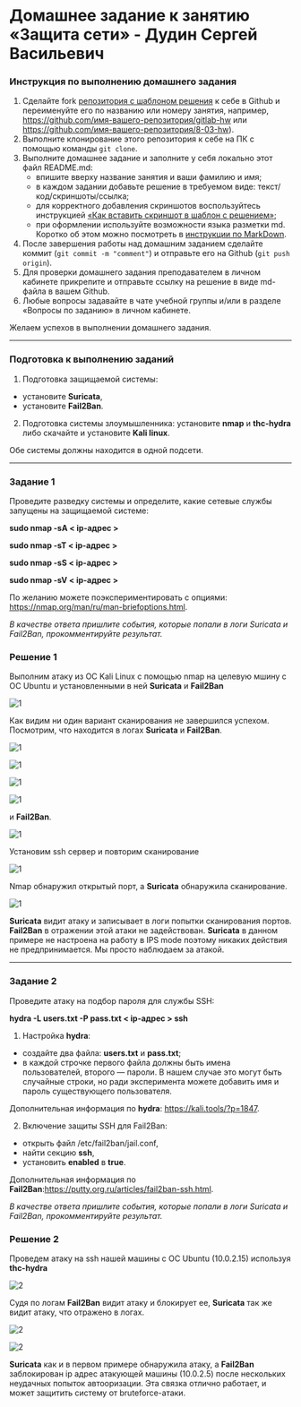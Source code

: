 # Домашнее задание к занятию «Защита сети» - Дудин Сергей Васильевич

### Инструкция по выполнению домашнего задания

1. Сделайте fork [репозитория c шаблоном решения](https://github.com/netology-code/sys-pattern-homework) к себе в Github и переименуйте его по названию или номеру занятия, например, https://github.com/имя-вашего-репозитория/gitlab-hw или https://github.com/имя-вашего-репозитория/8-03-hw).
2. Выполните клонирование этого репозитория к себе на ПК с помощью команды `git clone`.
3. Выполните домашнее задание и заполните у себя локально этот файл README.md:
   - впишите вверху название занятия и ваши фамилию и имя;
   - в каждом задании добавьте решение в требуемом виде: текст/код/скриншоты/ссылка;
   - для корректного добавления скриншотов воспользуйтесь инструкцией [«Как вставить скриншот в шаблон с решением»](https://github.com/netology-code/sys-pattern-homework/blob/main/screen-instruction.md);
   - при оформлении используйте возможности языка разметки md. Коротко об этом можно посмотреть в [инструкции по MarkDown](https://github.com/netology-code/sys-pattern-homework/blob/main/md-instruction.md).
4. После завершения работы над домашним заданием сделайте коммит (`git commit -m "comment"`) и отправьте его на Github (`git push origin`).
5. Для проверки домашнего задания преподавателем в личном кабинете прикрепите и отправьте ссылку на решение в виде md-файла в вашем Github.
6. Любые вопросы задавайте в чате учебной группы и/или в разделе «Вопросы по заданию» в личном кабинете.

Желаем успехов в выполнении домашнего задания.

------

### Подготовка к выполнению заданий

1. Подготовка защищаемой системы:

- установите **Suricata**,
- установите **Fail2Ban**.

2. Подготовка системы злоумышленника: установите **nmap** и **thc-hydra** либо скачайте и установите **Kali linux**.

Обе системы должны находится в одной подсети.

------

### Задание 1

Проведите разведку системы и определите, какие сетевые службы запущены на защищаемой системе:

**sudo nmap -sA < ip-адрес >**

**sudo nmap -sT < ip-адрес >**

**sudo nmap -sS < ip-адрес >**

**sudo nmap -sV < ip-адрес >**

По желанию можете поэкспериментировать с опциями: https://nmap.org/man/ru/man-briefoptions.html.


*В качестве ответа пришлите события, которые попали в логи Suricata и Fail2Ban, прокомментируйте результат.*

### Решение 1

Выполним атаку из ОС Kali Linux c помощью nmap на целевую мшину с ОС Ubuntu и установленными в ней **Suricata** и **Fail2Ban**

![1](https://github.com/noisy441/13-03-savenet/blob/main/img/img1.png)

Как видим ни один вариант сканирования не завершился успехом. Посмотрим, что находится в логах **Suricata** и **Fail2Ban**.

![1](https://github.com/noisy441/13-03-savenet/blob/main/img/suricata1.png)

![1](https://github.com/noisy441/13-03-savenet/blob/main/img/suricata2.png)

![1](https://github.com/noisy441/13-03-savenet/blob/main/img/suricata3.png)

![1](https://github.com/noisy441/13-03-savenet/blob/main/img/suricata4.png)

и **Fail2Ban**.

![1](https://github.com/noisy441/13-03-savenet/blob/main/img/fail2ban1.png)

Установим ssh сервер и повторим сканирование

![1](https://github.com/noisy441/13-03-savenet/blob/main/img/img1-1.png)

Nmap обнаружил открытый порт, а  **Suricata** обнаружила сканирование.

![1](https://github.com/noisy441/13-03-savenet/blob/main/img/suricata4-1.png)


**Suricata** видит атаку и записывает в логи попытки сканирования портов. **Fail2Ban** в отражении этой атаки не задействован. 
**Suricata** в данном примере не настроена на работу в IPS mode поэтому никаких действия не предпринимается. Мы просто наблюдаем за атакой. 

------

### Задание 2

Проведите атаку на подбор пароля для службы SSH:

**hydra -L users.txt -P pass.txt < ip-адрес > ssh**

1. Настройка **hydra**: 
 
 - создайте два файла: **users.txt** и **pass.txt**;
 - в каждой строчке первого файла должны быть имена пользователей, второго — пароли. В нашем случае это могут быть случайные строки, но ради эксперимента можете добавить имя и пароль существующего пользователя.

Дополнительная информация по **hydra**: https://kali.tools/?p=1847.

2. Включение защиты SSH для Fail2Ban:

-  открыть файл /etc/fail2ban/jail.conf,
-  найти секцию **ssh**,
-  установить **enabled**  в **true**.

Дополнительная информация по **Fail2Ban**:https://putty.org.ru/articles/fail2ban-ssh.html.



*В качестве ответа пришлите события, которые попали в логи Suricata и Fail2Ban, прокомментируйте результат.*

### Решение 2

Проведем атаку на ssh нашей машины с ОС Ubuntu (10.0.2.15) используя **thc-hydra**

![2](https://github.com/noisy441/13-03-savenet/blob/main/img/img2.png)

Судя по логам **Fail2Ban** видит атаку и блокирует ее,  **Suricata** так же видит атаку, что отражено в логах.

![2](https://github.com/noisy441/13-03-savenet/blob/main/img/suricata2-1.png)

![2](https://github.com/noisy441/13-03-savenet/blob/main/img/fail2ban2-1.png)

**Suricata** как и в первом примере обнаружила атаку, а **Fail2Ban** заблокирован ip адрес атакующей машины (10.0.2.5) после нескольких неудачных попыток автооризации. Эта связка отлично работает, и может защитить систему от bruteforce-атаки.


